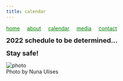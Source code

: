 ```yaml
---
title: calendar
---
```

<style>
a { color: green; } 
</style>
[home](/)&nbsp;&nbsp;&nbsp;&nbsp; [about](/about.html)&nbsp;&nbsp;&nbsp;&nbsp; [calendar](/calendar.html)&nbsp;&nbsp;&nbsp;&nbsp; [media](/media.html)&nbsp;&nbsp;&nbsp;&nbsp; [contact](/contact.html)

<font size="+1">
<b>2022 schedule to be determined…

Stay safe!</b>
</font>

![photo](Raha_and_palm.jpg)
<br />
Photo by Nuna Ulises
<br />
